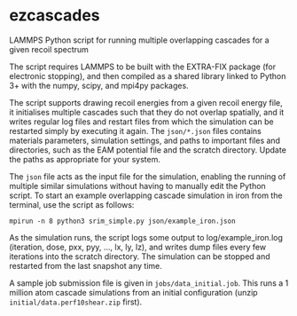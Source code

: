 # ezcascades
LAMMPS Python script for running multiple overlapping cascades for a given recoil spectrum

The script requires LAMMPS to be built with the EXTRA-FIX package (for electronic stopping), and then compiled as a shared library linked to Python 3+ with the numpy, scipy, and mpi4py packages. 

The script supports drawing recoil energies from a given recoil energy file, it initialises multiple cascades such that they do not overlap spatially, and it writes regular log files and restart files from which the simulation can be restarted simply by executing it again. The `json/*.json` files contains materials parameters, simulation settings, and paths to important files and directories, such as the EAM potential file and the scratch directory. Update the paths as appropriate for your system.

The `json` file acts as the input file for the simulation, enabling the running of multiple similar simulations without having to manually edit the Python script. To start an example overlapping cascade simulation in iron from the terminal, use the script as follows:

```
mpirun -n 8 python3 srim_simple.py json/example_iron.json
```

As the simulation runs, the script logs some output to log/example_iron.log (iteration, dose, pxx, pyy, ..., lx, ly, lz), and writes dump files every few iterations into the scratch directory. The simulation can be stopped and restarted from the last snapshot any time.

A sample job submission file is given in `jobs/data_initial.job`. This runs a 1 million atom cascade simulations from an initial configuration (unzip `initial/data.perf10shear.zip` first).
